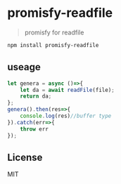 # promisfy-readfile

> promisfy for readfile


```bash
npm install promisfy-readfile
```
## useage

```js
let genera = async ()=>{
	let da = await readFile(file);
	return da;
};
genera().then(res=>{
	console.log(res)//buffer type
}).catch(err=>{
	throw err
});
```


## License

MIT
